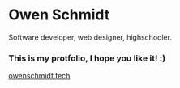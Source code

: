 # Owen Schmidt
Software developer, web designer, highschooler.

### This is my protfolio, I hope you like it! :)

[owenschmidt.tech](owenschmidt.tech)